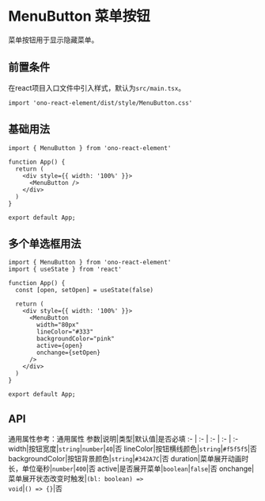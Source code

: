 # MenuButton 菜单按钮
菜单按钮用于显示隐藏菜单。

## 前置条件
在react项目入口文件中引入样式，默认为`src/main.tsx`。
```tsx
import 'ono-react-element/dist/style/MenuButton.css'
```

## 基础用法
```tsx
import { MenuButton } from 'ono-react-element'

function App() {
  return (
    <div style={{ width: '100%' }}>
      <MenuButton />
    </div>
  )
}

export default App;
```

## 多个单选框用法
```tsx
import { MenuButton } from 'ono-react-element'
import { useState } from 'react'

function App() {
  const [open, setOpen] = useState(false)

  return (
    <div style={{ width: '100%' }}>
      <MenuButton
        width="80px"
        lineColor="#333"
        backgroundColor="pink"
        active={open}
        onchange={setOpen}
      />
    </div>
  )
}

export default App;
```

## API
通用属性参考：通用属性
参数|说明|类型|默认值|是否必填
:- | :- | :- | :- | :-
width|按钮宽度|<code>string</code>\|<code>number</code>|<code>40</code>|否
lineColor|按钮横线颜色|<code>string</code>|<code>#f5f5f5</code>|否
backgroundColor|按钮背景颜色|<code>string</code>|<code>#342A7C</code>|否
duration|菜单展开动画时长，单位毫秒|<code>number</code>|<code>400</code>|否
active|是否展开菜单|<code>boolean</code>|<code>false</code>|否
onchange|菜单展开状态改变时触发|<code>(bl: boolean) => void</code>|<code>() => {}</code>|否
